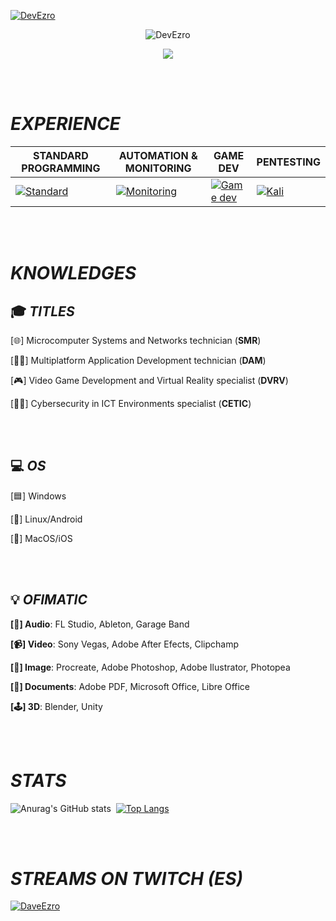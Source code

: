 [TÍTULO]: # 
[![DevEzro](https://svg-banners.vercel.app/api?type=glitch&text1=DEVEZRO&width=1200&height=100)](https://github.com/Akshay090/svg-banners)
<div align="center">
    <p> 
        <img src="https://komarev.com/ghpvc/?username=DevEzro&label=Profile%20views&color=00c9a1&style=flat" alt="DevEzro" /> 
    </p>
    <img src="https://github-profile-trophy.vercel.app/?username=devezro&theme=discord&no-frame=false&no-bg=false&margin-w=4"/>
</div>

<br></br>

# _EXPERIENCE_
| STANDARD PROGRAMMING | AUTOMATION & MONITORING | GAME DEV | PENTESTING |
| --- | --- | --- | --- |
| [![Standard](https://skillicons.dev/icons?i=java,js,html,css,c,dotnet,python)](https://skillicons.dev)| [![Monitoring](https://skillicons.dev/icons?i=docker,jenkins,grafana,prometheus,selenium,cypress)](https://skillicons.dev)| [![Game dev](https://skillicons.dev/icons?i=c,unity,unreal,blender)](https://skillicons.dev)| [![Kali](https://skillicons.dev/icons?i=kali)](https://skillicons.dev)|

<br></br>

# _KNOWLEDGES_
## 🎓 _TITLES_
[🌐] Microcomputer Systems and Networks technician (**SMR**)

[👨‍💻] Multiplatform Application Development technician (**DAM**)

[🎮] Video Game Development and Virtual Reality specialist (**DVRV**)

[🕵️‍♂️] Cybersecurity in ICT Environments specialist (**CETIC**)

<br></br>

## 💻 _OS_
[🟦] Windows

[🐧] Linux/Android

[🍎] MacOS/iOS

<br></br>

## 💡 _OFIMATIC_
**[🎵] Audio**: FL Studio, Ableton, Garage Band

**[📹] Video**: Sony Vegas, Adobe After Efects, Clipchamp

**[🎨] Image**: Procreate, Adobe Photoshop, Adobe Ilustrator, Photopea

**[📄] Documents**: Adobe PDF, Microsoft Office, Libre Office

**[🕹] 3D**: Blender, Unity

<br></br>

# _STATS_
![Anurag's GitHub stats](https://github-readme-stats.vercel.app/api?username=DevEzro&show_icons=true&theme=cobalt)  [![Top Langs](https://github-readme-stats.vercel.app/api/top-langs/?username=DevEzro&layout=compact&count_private=true&theme=radical)](https://github.com/anuraghazra/github-readme-stats)

<br></br>

# _STREAMS ON TWITCH (ES)_
[![DaveEzro](https://static-cdn.jtvnw.net/jtv_user_pictures/428caacc-75a2-4c27-95c6-8dcacf93922e-profile_image-70x70.png 'DaveEzro')](https://twitch.com/daveezro)
